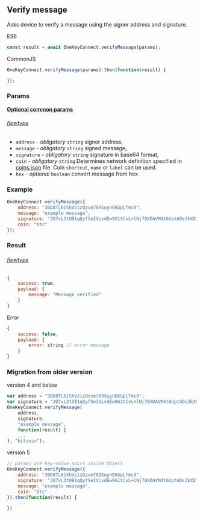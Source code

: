 ## Verify message

Asks device to
verify a message using the signer address and signature.

ES6
```javascript
const result = await OneKeyConnect.verifyMessage(params);
```

CommonJS
```javascript
OneKeyConnect.verifyMessage(params).then(function(result) {

});
```

### Params 
[****Optional common params****](commonParams.md)
###### [flowtype](../../src/js/types/params.js#L156-L161)
* `address` - *obligatory* `string` signer address,
* `message` - *obligatory* `string` signed message,
* `signature` - *obligatory* `string` signature in base64 format,
* `coin` - *obligatory* `string` Determines network definition specified in [coins.json](../../src/data/coins.json) file. Coin `shortcut`, `name` or `label` can be used.
* `hex` - *optional* `boolean` convert message from hex

### Example
```javascript
OneKeyConnect.verifyMessage({
    address: "3BD8TL6iShVzizQzvo789SuynEKGpLTms9",
    message: "example message",
    signature: "JO7vL3tOB1qQyfSeIVLvdEw9G1tCvL+lNj78XDAVM4t6UptADs3kXDTO2+2ZeEOLFL4/+wm+BBdSpo3kb3Cnsas=",
    coin: "btc"
});
```

### Result
###### [flowtype](../../src/js/types/response.js#L133-L136)
```javascript
{
    success: true,
    payload: {
        message: "Message verified"
    }
}
```
Error
```javascript
{
    success: false,
    payload: {
        error: string // error message
    }
}
```

### Migration from older version

version 4 and below
```javascript
var address = "3BD8TL6iShVzizQzvo789SuynEKGpLTms9";
var signature = "JO7vL3tOB1qQyfSeIVLvdEw9G1tCvL+lNj78XDAVM4t6UptADs3kXDTO2+2ZeEOLFL4/+wm+BBdSpo3kb3Cnsas=";
OneKeyConnect.verifyMessage(
    address,
    signature,
    "example message",
    function(result) {
    ...
}, "bitcoin");
```
version 5
```javascript
// params are key-value pairs inside Object
OneKeyConnect.verifyMessage({ 
    address: "3BD8TL6iShVzizQzvo789SuynEKGpLTms9",
    signature: "JO7vL3tOB1qQyfSeIVLvdEw9G1tCvL+lNj78XDAVM4t6UptADs3kXDTO2+2ZeEOLFL4/+wm+BBdSpo3kb3Cnsas=",
    message: "example message",
    coin: "btc"
}).then(function(result) {
    ...
})
```

